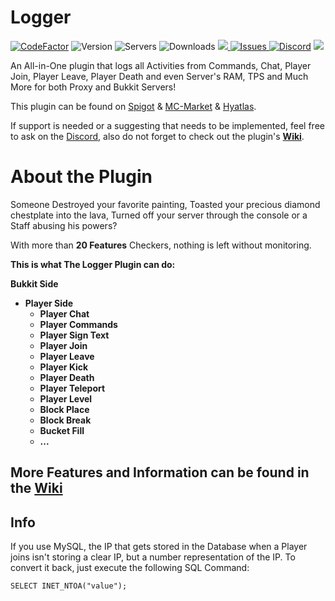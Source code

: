 # Logger

[![CodeFactor](https://www.codefactor.io/repository/github/exceptedprism3/logger/badge)](https://www.codefactor.io/repository/github/exceptedprism3/logger)
![Version](https://img.shields.io/github/v/release/ExceptedPrism3/Logger)
![Servers](https://img.shields.io/bstats/servers/12036?color=brightgreen)
![Downloads](https://img.shields.io/github/downloads/ExceptedPrism3/Logger/total)
<a href="https://www.spigotmc.org/resources/94236/" title="See our Spigot rating.">
<img src="https://img.shields.io/spiget/stars/2117?style=plastic"/>
![Issues](https://img.shields.io/github/issues/ExceptedPrism3/Logger)
[![Discord](https://img.shields.io/discord/850407951629287424?color=%235865F2&label=join%20our%20discord)](https://discord.gg/MfR5mcpVfX)
[![](https://img.shields.io/github/license/ExceptedPrism3/Logger.svg)](https://github.com/ExceptedPrism3/Logger/blob/master/LICENSE "License")

An All-in-One plugin that logs all Activities from Commands, Chat, Player Join, Player Leave, Player Death and even Server's RAM, TPS and Much More for both Proxy and Bukkit Servers!

This plugin can be found on [Spigot](https://www.spigotmc.org/resources/logger.94236) & [MC-Market](https://www.mc-market.org/resources/20657/) & [Hyatlas](https://hyatlas.com/shop/logger-1-7-1-18.23/).

If support is needed or a suggesting that needs to be implemented, feel free to ask on the [Discord](https://discord.gg/MfR5mcpVfX), also do not forget to check out the plugin's **[Wiki](https://prism3.gitbook.io/logger-or-wiki/)**.

# About the Plugin
Someone Destroyed your favorite painting, Toasted your precious diamond chestplate into the lava, Turned off your server through the console or a Staff abusing his powers?

With more than **20 Features** Checkers, nothing is left without monitoring.

**This is what The Logger Plugin can do:**

**Bukkit Side**
- **Player Side**
  * **Player Chat**
  * **Player Commands**
  * **Player Sign Text**
  * **Player Join**
  * **Player Leave**
  * **Player Kick**
  * **Player Death**
  * **Player Teleport**
  * **Player Level**
  * **Block Place**
  * **Block Break**
  * **Bucket Fill**
  * **...**
  
## **More Features and Information can be found in the [Wiki](https://prism3.gitbook.io/logger-or-wiki/)**

## Info
If you use MySQL, the IP that gets stored in the Database when a Player joins
isn't storing a clear IP, but a number representation of the IP.
To convert it back, just execute the following SQL Command:

```mysql
SELECT INET_NTOA("value");
```
